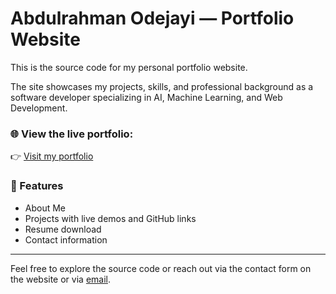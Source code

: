 # Abdulrahman Odejayi — Portfolio Website

This is the source code for my personal portfolio website.

The site showcases my projects, skills, and professional background as a software developer specializing in AI, Machine Learning, and Web Development.

### 🌐 View the live portfolio:

👉 [Visit my portfolio](https://abdxlll.github.io/portfolio/)

### 📌 Features

- About Me
- Projects with live demos and GitHub links
- Resume download
- Contact information

---

Feel free to explore the source code or reach out via the contact form on the website or via [email](mailto:abdulrahmanodejayi@gmail.com).
